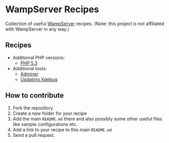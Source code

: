 # WampServer Recipes

Collection of useful [WampServer](http://www.wampserver.com/) recipes. (Note: this project is not affiliated with WampServer in any way.)


## Recipes

 - Additional PHP versions:
     - [PHP 5.3](./php-5.3/)
 - Additional tools:
     - [Adminer](./adminer/)
     - [Updating Xdebug](./xdebug/)


## How to contribute

 1. Fork the repository
 2. Create a new folder for your recipe
 3. Add the main `README.md` there and also possibly some other useful files like sample configurations etc. 
 4. Add a link to your recipe to this main `README.md`
 5. Send a pull request.